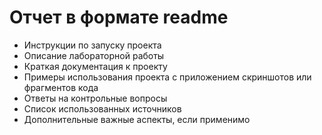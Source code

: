 # Отчет в формате readme
* Инструкции по запуску проекта
* Описание лабораторной работы
* Краткая документация к проекту
* Примеры использования проекта с приложением скриншотов или фрагментов кода
* Ответы на контрольные вопросы
* Список использованных источников
* Дополнительные важные аспекты, если применимо